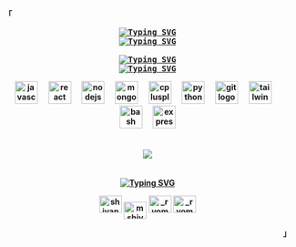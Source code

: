 <p align="left"><strong><samp>「</samp></strong></p>
    <p align="center">
      <samp>
            <b>
            <a href="https://git.io/typing-svg"><img src="https://readme-typing-svg.demolab.com?font=Fira+Code&duration=1&pause=1000&color=F7F7F7&center=true&vCenter=true&repeat=false&random=false&width=700&lines=Hello+There!+I'm+Shivanshu" alt="Typing SVG" /></a>
            <br>
            <a href="https://git.io/typing-svg"><img src="https://readme-typing-svg.demolab.com?font=Fira+Code&duration=1&pause=1000&color=F7F7F7&center=true&vCenter=true&repeat=false&random=false&width=700&lines=Passionate+Web+developer+from+India" alt="Typing SVG" /></a>
            </br>
        <br>
            <a href="https://git.io/typing-svg"><img src="https://readme-typing-svg.herokuapp.com?font=Fira+Code&pause=1000&color=BC83E3&center=true&vCenter=true&repeat=false&random=false&width=435&lines=%E3%80%8C%E6%9C%AC+%E7%89%A9+%E3%81%AE+%E6%9F%94+%E8%A1%93+%E3%82%92+%E8%A6%8B+%E3%81%9B+%E3%81%A6+%E3%82%84+%E3%82%8B%E3%80%8D" alt="Typing SVG" /></a>
        <br>
            <a href="https://git.io/typing-svg"><img src="https://readme-typing-svg.demolab.com?font=Fira+Code&duration=1&pause=1000&color=F7F7F7&center=true&vCenter=true&repeat=false&random=false&width=700&separator=%3C&lines=Languages+and+Tools+;)" alt="Typing SVG" /></a>
        <br>

<div align="center">
    <img src="https://cdn.jsdelivr.net/gh/devicons/devicon/icons/javascript/javascript-original.svg" height="40" alt="javascript logo"  />
    <img width="12" />
    <img src="https://cdn.jsdelivr.net/gh/devicons/devicon/icons/react/react-original.svg" height="40" alt="react logo"  />
    <img width="12" />
    <img src="https://cdn.jsdelivr.net/gh/devicons/devicon/icons/nodejs/nodejs-original.svg" height="40" alt="nodejs logo"  />
    <img width="12" />
    <img src="https://cdn.jsdelivr.net/gh/devicons/devicon/icons/mongodb/mongodb-original.svg" height="40" alt="mongodb logo"  />
    <img width="12" />
    <img src="https://cdn.jsdelivr.net/gh/devicons/devicon/icons/cplusplus/cplusplus-original.svg" height="40" alt="cplusplus logo"  />
    <img width="12" />
    <img src="https://cdn.jsdelivr.net/gh/devicons/devicon/icons/python/python-original.svg" height="40" alt="python logo"  />
    <img width="12" />
    <img src="https://cdn.jsdelivr.net/gh/devicons/devicon/icons/git/git-original.svg" height="40" alt="git logo"  />
    <img width="12" />
    <img src="https://cdn.jsdelivr.net/gh/devicons/devicon/icons/tailwindcss/tailwindcss-original-wordmark.svg" height="40" alt="tailwindcss logo"  />
    <img width="12" />
    <img src="https://cdn.jsdelivr.net/gh/devicons/devicon/icons/bash/bash-original.svg" height="40" alt="bash logo"  />
    <img width="12" />
    <img src="https://cdn.jsdelivr.net/gh/devicons/devicon/icons/express/express-original.svg" height="40" alt="express logo"  />
</div>
<br>
<br>

<div align="center">
<img align="center" src="https://github-readme-stats.vercel.app/api/top-langs/?username=ryomensukuna2003&layout=compact&border_radius=20&bg_color=0d1117&text_color=c9d1d9&title_color=58a6ff&icon_color=58a6ff&hide_border=false&hide=html,css" />

</div>

<br>
<br>
<div align="center">
  <a href="https://git.io/typing-svg"><img src="https://readme-typing-svg.demolab.com?font=Fira+Code&duration=1&pause=1000&color=F7F7F7&center=true&vCenter=true&repeat=false&random=false&width=700&lines=Connect+with+me" alt="Typing SVG" /></a>
  <p>
    <a href="https://linkedin.com/in/shivanshu-" target="blank"><img src="https://raw.githubusercontent.com/rahuldkjain/github-profile-readme-generator/master/src/images/icons/Social/linked-in-alt.svg" alt="shivanshu-" height="30" width="40" /></a>
    <a href="https://www.codechef.com/users/mshivanshu1264" target="blank"><img align="center" src="https://cdn.jsdelivr.net/npm/simple-icons@3.1.0/icons/codechef.svg" alt="mshivanshu1264" height="30" width="40" /></a>
    <a href="https://www.hackerrank.com/_ryomen_sukuna" target="blank"><img src="https://raw.githubusercontent.com/rahuldkjain/github-profile-readme-generator/master/src/images/icons/Social/hackerrank.svg" alt="_ryomen_sukuna" height="30" width="40" /></a>
    <a href="https://codeforces.com/profile/_ryomen_sukuna" target="blank"><img src="https://raw.githubusercontent.com/rahuldkjain/github-profile-readme-generator/master/src/images/icons/Social/codeforces.svg" alt="_ryomen_sukuna" height="30" width="40" /></a>

  </p>
</div>
  
</a></p>
<p align="right"><strong><samp>」</samp></strong></p>


